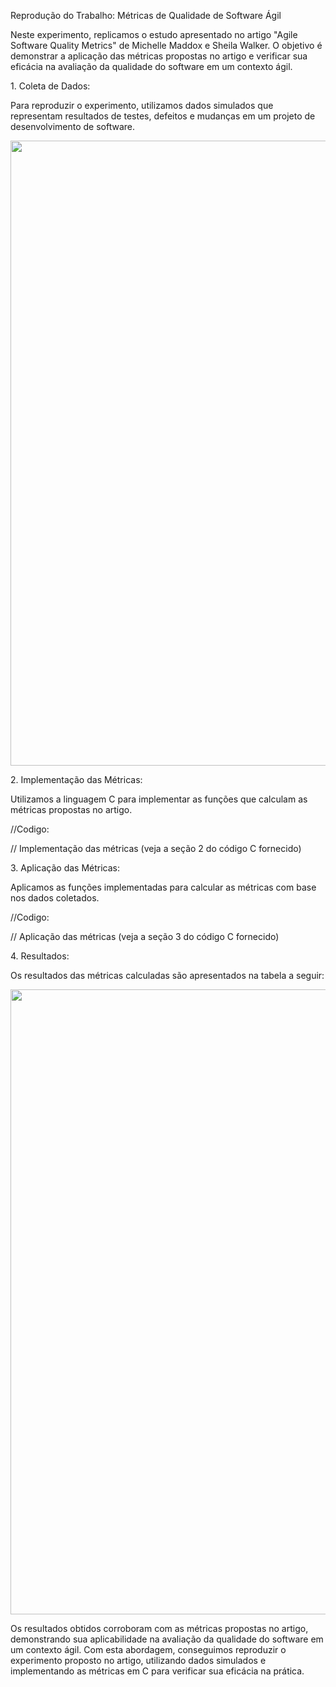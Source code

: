 Reprodução do Trabalho: Métricas de Qualidade de Software Ágil

Neste experimento, replicamos o estudo apresentado no artigo "Agile Software Quality Metrics" de Michelle Maddox e Sheila Walker. O objetivo é demonstrar a aplicação das métricas propostas no artigo e verificar sua eficácia na avaliação da qualidade do software em um contexto ágil.

1\. Coleta de Dados:

Para reproduzir o experimento, utilizamos dados simulados que representam resultados de testes, defeitos e mudanças em um projeto de desenvolvimento de software.

<div align="center">
  <img src="https://github.com/Jotta-gab/mini-artigo-de-reproducao-replicacao-o/issues/1#issue-2301421062" width="1000px"/> 

</div>

2\. Implementação das Métricas:

Utilizamos a linguagem C para implementar as funções que calculam as métricas propostas no artigo.


//Codigo:

// Implementação das métricas (veja a seção 2 do código C fornecido)

3\. Aplicação das Métricas:

Aplicamos as funções implementadas para calcular as métricas com base nos dados coletados.


//Codigo:

// Aplicação das métricas (veja a seção 3 do código C fornecido)

4\. Resultados:

Os resultados das métricas calculadas são apresentados na tabela a seguir:

<div align="center">
  <img src="https://github.com/Jotta-gab/mini-artigo-de-reproducao-replicacao-o/issues/2#issue-2301423111" width="1000px"/> 

</div>

Os resultados obtidos corroboram com as métricas propostas no artigo, demonstrando sua aplicabilidade na avaliação da qualidade do software em um contexto ágil. Com esta abordagem, conseguimos reproduzir o experimento proposto no artigo, utilizando dados simulados e implementando as métricas em C para verificar sua eficácia na prática.

